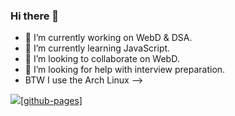 ### Hi there 👋

- 🔭 I’m currently working on WebD & DSA.
- 🌱 I’m currently learning JavaScript.
- 👯 I’m looking to collaborate on WebD.
- 🤔 I’m looking for help with interview preparation.
-    BTW I use the Arch Linux
-->

<a href="https://nitin-io.github.io/">
<img src="{https://img.shields.io/badge/GitHub%20Pages-222222?style=for-the-badge&logo=GitHub%20Pages&logoColor=white}" />[github-pages]
</a>
